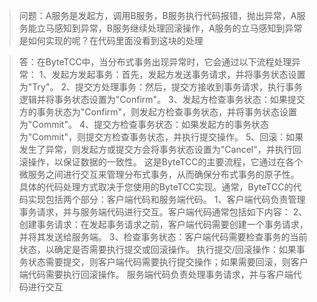 > 问题：A服务是发起方，调用B服务，B服务执行代码报错，抛出异常，A服务能立马感知到异常，B服务继续处理回滚操作，A服务的立马感知到异常是如何实现的呢？在代码里面没看到这块的处理



> 答：在ByteTCC中，当分布式事务出现异常时，它会通过以下流程处理异常：
> 1、发起方发起事务：首先，发起方发送事务请求，并将事务状态设置为"Try"。
> 2、提交方处理事务：然后，提交方接收到事务请求，执行事务逻辑并将事务状态设置为"Confirm"。
> 3、发起方检查事务状态：如果提交方的事务状态为"Confirm"，则发起方检查事务状态，并将事务状态设置为"Commit"。
> 4、提交方检查事务状态：如果发起方的事务状态为"Commit"，则提交方检查事务状态，并执行提交操作。
> 5、回滚：如果发生了异常，则发起方或提交方会将事务状态设置为"Cancel"，并执行回滚操作，以保证数据的一致性。
> 这是ByteTCC的主要流程，它通过在各个微服务之间进行交互来管理分布式事务，从而确保分布式事务的原子性。
> 具体的代码处理方式取决于您使用的ByteTCC实现。通常，ByteTCC的代码实现包括两个部分：客户端代码和服务端代码。
> 1、客户端代码负责管理事务请求，并与服务端代码进行交互。客户端代码通常包括如下内容：
> 2、创建事务请求：在发起事务请求之前，客户端代码需要创建一个事务请求，并将其发送给服务端。
> 3、检查事务状态：客户端代码需要检查事务的当前状态，以确定是否需要执行提交或回滚操作。
> 执行提交/回滚操作：如果事务状态需要提交，则客户端代码需要执行提交操作；如果需要回滚，则客户端代码需要执行回滚操作。
> 服务端代码负责处理事务请求，并与客户端代码进行交互